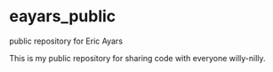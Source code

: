# eayars_public
public repository for Eric Ayars

This is my public repository for sharing code with everyone willy-nilly. 
